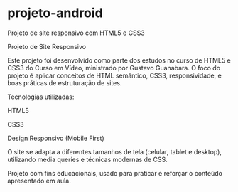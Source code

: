# projeto-android
Projeto de site responsivo com HTML5 e CSS3

Projeto de Site Responsivo

Este projeto foi desenvolvido como parte dos estudos no curso de HTML5 e CSS3 do Curso em Vídeo, ministrado por Gustavo Guanabara.
O foco do projeto é aplicar conceitos de HTML semântico, CSS3, responsividade, e boas práticas de estruturação de sites.

Tecnologias utilizadas:

HTML5

CSS3

Design Responsivo (Mobile First)

O site se adapta a diferentes tamanhos de tela (celular, tablet e desktop), utilizando media queries e técnicas modernas de CSS.

Projeto com fins educacionais, usado para praticar e reforçar o conteúdo apresentado em aula.